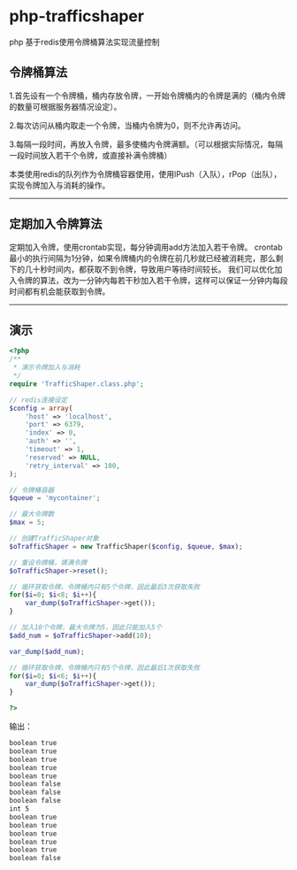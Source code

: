 # php-trafficshaper

php 基于redis使用令牌桶算法实现流量控制

## 令牌桶算法

1.首先设有一个令牌桶，桶内存放令牌，一开始令牌桶内的令牌是满的（桶内令牌的数量可根据服务器情况设定）。

2.每次访问从桶内取走一个令牌，当桶内令牌为0，则不允许再访问。

3.每隔一段时间，再放入令牌，最多使桶内令牌满额。（可以根据实际情况，每隔一段时间放入若干个令牌，或直接补满令牌桶）

本类使用redis的队列作为令牌桶容器使用，使用lPush（入队），rPop（出队），实现令牌加入与消耗的操作。

---

## 定期加入令牌算法

定期加入令牌，使用crontab实现，每分钟调用add方法加入若干令牌。
crontab最小的执行间隔为1分钟，如果令牌桶内的令牌在前几秒就已经被消耗完，那么剩下的几十秒时间内，都获取不到令牌，导致用户等待时间较长。
我们可以优化加入令牌的算法，改为一分钟内每若干秒加入若干令牌，这样可以保证一分钟内每段时间都有机会能获取到令牌。

---

## 演示

```php
<?php
/**
 * 演示令牌加入与消耗
 */
require 'TrafficShaper.class.php';

// redis连接设定
$config = array(
    'host' => 'localhost',
    'port' => 6379,
    'index' => 0,
    'auth' => '',
    'timeout' => 1,
    'reserved' => NULL,
    'retry_interval' => 100,
);

// 令牌桶容器
$queue = 'mycontainer';

// 最大令牌数
$max = 5;

// 创建TrafficShaper对象
$oTrafficShaper = new TrafficShaper($config, $queue, $max);

// 重设令牌桶，填满令牌
$oTrafficShaper->reset();

// 循环获取令牌，令牌桶内只有5个令牌，因此最后3次获取失败
for($i=0; $i<8; $i++){
    var_dump($oTrafficShaper->get());
}

// 加入10个令牌，最大令牌为5，因此只能加入5个
$add_num = $oTrafficShaper->add(10);

var_dump($add_num);

// 循环获取令牌，令牌桶内只有5个令牌，因此最后1次获取失败
for($i=0; $i<6; $i++){
    var_dump($oTrafficShaper->get());
}

?>
```

输出：

```txt
boolean true
boolean true
boolean true
boolean true
boolean true
boolean false
boolean false
boolean false
int 5
boolean true
boolean true
boolean true
boolean true
boolean true
boolean false
```
